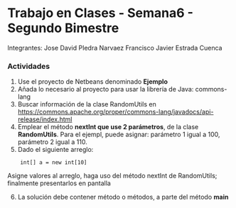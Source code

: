 # Trabajo en Clases - Semana6 - Segundo Bimestre
Integrantes: Jose David PIedra Narvaez
	     Francisco Javier Estrada Cuenca

### Actividades

1. Use el proyecto de Netbeans denominado **Ejemplo**
2. Añada lo necesario al proyecto para usar la librería de Java: commons-lang
3. Buscar información de la clase RandomUtils en https://commons.apache.org/proper/commons-lang/javadocs/api-release/index.html
4. Emplear el método **nextInt que use 2 parámetros**, de la clase **RandomUtils**. Para el ejempl, puede asignar: parámetro 1 igual a 100, parámetro 2 igual a 110.
5. Dado el siguiente arreglo:
```
	int[] a = new int[10]
```
Asigne valores al arreglo, haga uso del método nextInt de RandomUtils; finalmente presentarlos en pantalla

6. La solución debe contener método o métodos, a parte del método **main**
